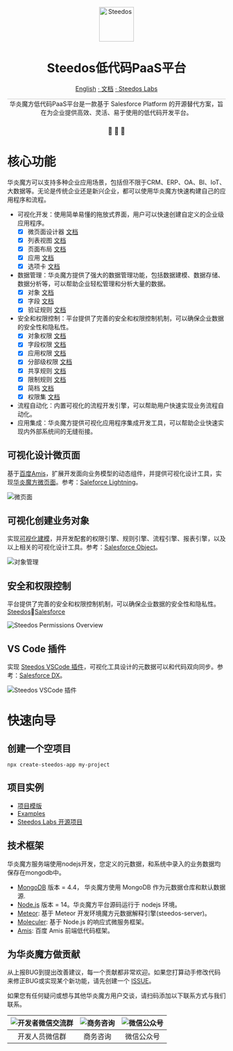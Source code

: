 <p align="center">
  <a href="https://www.steedos.cn/">
    <img alt="Steedos" src="https://steedos.github.io/assets/logo.png" width="80" />
  </a>
</p>
<h1 align="center">
  Steedos低代码PaaS平台
</h1>

<p align="center">
<a href="./README.md">English</a>
<a href="https://docs.steedos.com/" target="_blank"> · 文档</a>
<a href="https://github.com/steedos-labs/" target="_blank"> · Steedos Labs</a>
</p>


<p align="center" style="border-top: solid 1px #cccccc">
  华炎魔方低代码PaaS平台是一款基于 Salesforce Platform 的开源替代方案，旨在为企业提供高效、灵活、易于使用的低代码开发平台。
</p>

<h3 align="center">
 🤖 🎨 🚀
</h3>

# 核心功能

华炎魔方可以支持多种企业应用场景，包括但不限于CRM、ERP、OA、BI、IoT、大数据等。无论是传统企业还是新兴企业，都可以使用华炎魔方快速构建自己的应用程序和流程。

- 可视化开发：使用简单易懂的拖放式界面，用户可以快速创建自定义的企业级应用程序。
  - [x] 微页面设计器 [文档](https://docs.steedos.cn/zh-CN/no-code/amis/) 
  - [x] 列表视图 [文档](https://docs.steedos.cn/zh-CN/no-code/customize/listview/)
  - [x] 页面布局 [文档](https://docs.steedos.cn/zh-CN/no-code/customize/page-layout)
  - [x] 应用 [文档](https://docs.steedos.cn/zh-CN/no-code/application/app)
  - [x] 选项卡 [文档](https://docs.steedos.cn/zh-CN/no-code/application/tab)
- 数据管理：华炎魔方提供了强大的数据管理功能，包括数据建模、数据存储、数据分析等，可以帮助企业轻松管理和分析大量的数据。
  - [x] 对象 [文档](https://docs.steedos.cn/zh-CN/no-code/customize/object) 
  - [x] 字段 [文档](https://docs.steedos.cn/zh-CN/no-code/customize/fields/) 
  - [x] 验证规则 [文档](https://docs.steedos.cn/zh-CN/no-code/customize/validation-rules) 
- 安全和权限控制：平台提供了完善的安全和权限控制机制，可以确保企业数据的安全性和隐私性。
  - [x] 对象权限 [文档](https://docs.steedos.cn/zh-CN/admin/permissions/object-permissions)
  - [x] 字段权限 [文档](https://docs.steedos.cn/zh-CN/admin/permissions/field-permissions)
  - [x] 应用权限 [文档](https://docs.steedos.cn/zh-CN/admin/permissions/app-permissions)
  - [x] 分部级权限 [文档](https://docs.steedos.cn/zh-CN/admin/permissions/division)
  - [x] 共享规则 [文档](https://docs.steedos.cn/zh-CN/admin/permissions/sharing-rules)
  - [x] 限制规则 [文档](https://docs.steedos.cn/zh-CN/admin/permissions/restriction-rules)
  - [x] 简档 [文档](https://docs.steedos.cn/zh-CN/admin/permissions/profile)
  - [x] 权限集 [文档](https://docs.steedos.cn/zh-CN/admin/permissions/permission-set)
- 流程自动化：内置可视化的流程开发引擎，可以帮助用户快速实现业务流程自动化。
- 应用集成：华炎魔方提供可视化应用程序集成开发工具，可以帮助企业快速实现内外部系统间的无缝衔接。

## 可视化设计微页面

基于[百度Amis](https://aisuda.bce.baidu.com/amis/zh-CN/components)，扩展开发面向业务模型的动态组件，并提供可视化设计工具，实现[华炎魔方微页面](https://www.steedos.cn/docs/amis/start)。参考：[Saleforce Lightning](https://developer.salesforce.com/docs/component-library/documentation/en/lwc)。

![微页面](https://console.steedos.cn/api/files/images/642166bd671028003e75f910)

## 可视化创建业务对象

实现[可视化建模](https://www.steedos.cn/docs/admin/object)，并开发配套的权限引擎、规则引擎、流程引擎、报表引擎，以及以上相关的可视化设计工具。参考：[Salesforce Object](https://developer.salesforce.com/docs/atlas.en-us.object_reference.meta/object_reference/sforce_api_objects_concepts.htm)。

![对象管理](https://console.steedos.cn/api/files/images/64216644671028003e75f90e)

## 安全和权限控制

平台提供了完善的安全和权限控制机制，可以确保企业数据的安全性和隐私性。[Steedos](https://docs.steedos.com/admin/permissions/)🚀[Salesforce](https://developer.salesforce.com/docs/atlas.en-us.securityImplGuide.meta/securityImplGuide/security_data_access.htm)

![Steedos Permissions Overview](./docs/diagrams/Steedos%20Permissions.drawio.svg)

## VS Code 插件

实现 [Steedos VSCode 插件](https://www.steedos.cn/docs/developer/sync-metadata)，可视化工具设计的元数据可以和代码双向同步。参考：[Salesforce DX](https://developer.salesforce.com/developer-centers/developer-experience)。

![Steedos VSCode 插件](https://console.steedos.cn/api/files/images/6421667e671028003e75f90f)


# 快速向导

## 创建一个空项目

```
npx create-steedos-app my-project
```

## 项目实例

- [项目模版](https://github.com/steedos/steedos-project-template)
- [Examples](https://github.com/steedos/steedos-examples)
- [Steedos Labs 开源项目](https://github.com/steedos-labs/)

## 技术框架

华炎魔方服务端使用nodejs开发，您定义的元数据，和系统中录入的业务数据均保存在mongodb中。

- [MongoDB](https://www.mongodb.com/try/download/) 版本 = 4.4， 华炎魔方使用 MongoDB 作为元数据仓库和默认数据源.
- [Node.js](https://nodejs.org/en/download/) 版本 = 14。华炎魔方平台源码运行于 nodejs 环境。
- [Meteor](https://www.meteor.com): 基于 Meteor 开发环境魔方元数据解释引擎(steedos-server)。
- [Moleculer](https://moleculer.services/zh/): 基于 Node.js 的响应式微服务框架。
- [Amis](https://aisuda.bce.baidu.com/amis/zh-CN/components): 百度 Amis 前端低代码框架。

## 为华炎魔方做贡献

从上报BUG到提出改善建议，每一个贡献都非常欢迎。如果您打算动手修改代码来修正BUG或实现某个新功能，请先创建一个 [ISSUE](https://github.com/steedos/steedos-platform/issues)。


如果您有任何疑问或想与其他华炎魔方用户交谈，请扫码添加以下联系方式与我们联系。

| ![开发者微信交流群](https://steedos.github.io/assets/github/platform/cn/QR_wechat_developers.jpg) | ![商务咨询](https://steedos.github.io/assets/github/platform/cn/business_consulting.jpg)        | ![微信公众号](https://steedos.github.io/assets/github/platform/cn/public_number.jpg)|
| :-----: | :-----: | :-----: |
| 开发人员微信群  | 商务咨询  | 微信公众号 |



